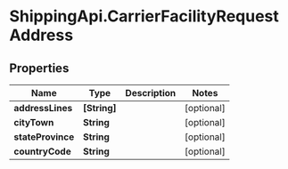 # ShippingApi.CarrierFacilityRequestAddress

## Properties

Name | Type | Description | Notes
------------ | ------------- | ------------- | -------------
**addressLines** | **[String]** |  | [optional] 
**cityTown** | **String** |  | [optional] 
**stateProvince** | **String** |  | [optional] 
**countryCode** | **String** |  | [optional] 


